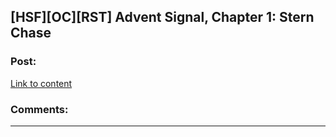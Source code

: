 ## [HSF][OC][RST] Advent Signal, Chapter 1: Stern Chase

### Post:

[Link to content](http://riordansramblings.tumblr.com/post/132000101422/advent-signal)

### Comments:

---

